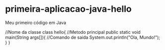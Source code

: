# primeira-aplicacao-java-hello
Meu primeiro código em Java

//Nome da classe
class hello{
    //Metodo principal
    public static void main(String args[]){
        //Comando de saida
        System.out.println("Ola, Mundo!");
    }
}
